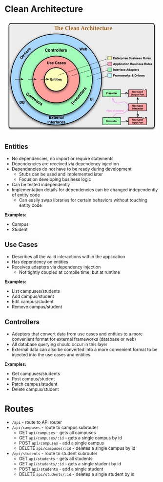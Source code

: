 # Clean Architecture
[![Clean Architecture](assets/images/CleanArchitecture.jpg)](https://blog.cleancoder.com/uncle-bob/2012/08/13/the-clean-architecture.html)

## Entities
- No dependencies, no import or require statements
- Dependencies are received via dependency injection
- Dependencies do not have to be ready during development
    - Stubs can be used and implemented later
    - Focus on developing business logic
- Can be tested independently
- Implementation details for dependencies can be changed independently of entity code
    - Can easily swap libraries for certain behaviors without touching entity code

**Examples:**
- Campus
- Student

## Use Cases
- Describes all the valid interactions within the application
- Has dependency on entities
- Receives adapters via dependency injection
    - Not tightly coupled at compile time, but at runtime

**Examples:**
- List campuses/students
- Add campus/student
- Edit campus/student
- Remove campus/student

## Controllers
- Adapters that convert data from use cases and entities to a more convenient format for external frameworks (database or web)
- All database querying should occur in this layer
- External data can also be converted into a more convenient format to be injected into the use cases and entities

**Examples:**
- Get campuses/students
- Post campus/student
- Patch campus/student
- Delete campus/student

# Routes
- `/api` - route to API router
- `/api/campuses` - route to campus subrouter
    - GET `api/campuses` - gets all campuses
    - GET `api/campuses/:id` - gets a single campus by id
    - POST `api/campuses` - add a single campus
    - DELETE `api/campuses/:id` - deletes a single campus by id
- `/api/students` - route to student subrouter
    - GET `api/students` - gets all students
    - GET `api/students/:id` - gets a single student by id
    - POST `api/students` - add a single student
    - DELETE `api/students/:id` - deletes a single student by id